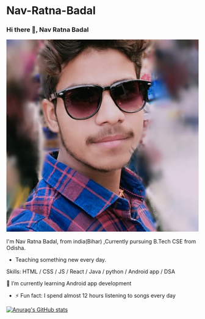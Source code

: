 # Nav-Ratna-Badal
### Hi there 👋, Nav Ratna Badal
![Design and Development](https://github.com/NavRatnaBADAL/Nav-Ratna-Badal/blob/main/badal.jpg.jpeg)

I'm Nav Ratna Badal, from india(Bihar) ,Currently pursuing B.Tech CSE from Odisha. 
* Teaching something new every day.

Skills: HTML / CSS / JS /  React / Java / python / Android  app / DSA


  🌱 I’m currently learning Android app development 
- ⚡ Fun fact: I spend almost 12 hours listening to songs every day  













[![Anurag's GitHub stats](https://github-readme-stats.vercel.app/api?username=NavRatnaBadal)](https://github.com/anuraghazra/github-readme-stats)
